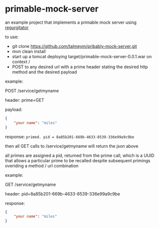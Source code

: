 # primable-mock-server
an example project that implements a primable mock server using [regurgitator](http://github.com/talmeym/regurgitator-all)

to use:

- git clone https://github.com/talmeym/pribably-mock-server.git
- mvn clean install
- start up a tomcat deploying target/primable-mock-server-0.0.1.war on context /
- POST to any desired url with a prime header stating the desired http method and the desired payload
 
example:

POST /service/getmyname

header: prime=GET

payload:
```json
{
    "your name": "miles"
}
```

response: ``primed. pid = 8a85b201-669b-4633-8539-336e99a9c9be``

then all GET calls to /service/getmyname will return the json above

all primes are assigned a pid, returned from the prime call, which is a UUID that allows a particular prime to be recalled despite subsequent primings overiding a method / url combination

example:

GET /service/getmyname

header: pid=8a85b201-669b-4633-8539-336e99a9c9be

response:
```json
{
    "your name": "miles"
}
```
